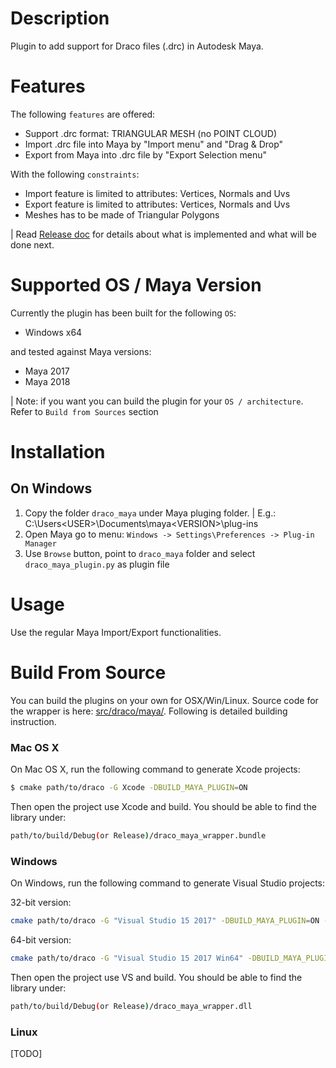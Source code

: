 # Description
Plugin to add support for Draco files (.drc) in Autodesk Maya.

# Features
The following `features` are offered:
* Support .drc format: TRIANGULAR MESH  (no POINT CLOUD)
* Import .drc file into Maya by "Import menu" and "Drag & Drop"
* Export from Maya into .drc file by "Export Selection menu"

With the following `constraints`:
* Import feature is limited to attributes: Vertices, Normals and Uvs
* Export feature is limited to attributes: Vertices, Normals and Uvs
* Meshes has to be made of Triangular Polygons

| Read [Release doc](./RELEASE.md) for details about what is implemented and what will be done next.

# Supported OS / Maya Version
Currently the plugin has been built for the following `OS`:
* Windows x64

and tested against Maya versions:
* Maya 2017
* Maya 2018

| Note: if you want you can build the plugin for your `OS / architecture`. Refer to `Build from Sources` section

# Installation
## On Windows
1. Copy the folder `draco_maya` under Maya pluging folder.
| E.g.: C:\Users\<USER>\Documents\maya\<VERSION>\plug-ins 
2. Open Maya go to menu:  `Windows -> Settings\Preferences -> Plug-in Manager`
3. Use `Browse` button, point to `draco_maya` folder and select `draco_maya_plugin.py` as plugin file

# Usage
Use the regular Maya Import/Export functionalities.

# Build From Source
You can build the plugins on your own for OSX/Win/Linux. Source code for the wrapper is here: [src/draco/maya/](../src/draco/maya). Following is detailed building instruction.

### Mac OS X
On Mac OS X, run the following command to generate Xcode projects:

~~~~~ bash
$ cmake path/to/draco -G Xcode -DBUILD_MAYA_PLUGIN=ON
~~~~~

Then open the project use Xcode and build.
You should be able to find the library under:

~~~~ bash
path/to/build/Debug(or Release)/draco_maya_wrapper.bundle
~~~~

### Windows
On Windows, run the following command to generate Visual Studio projects:

32-bit version:
~~~~~ bash
cmake path/to/draco -G "Visual Studio 15 2017" -DBUILD_MAYA_PLUGIN=ON -DBUILD_SHARED_LIBS=ON
~~~~~

64-bit version:
~~~~~ bash
cmake path/to/draco -G "Visual Studio 15 2017 Win64" -DBUILD_MAYA_PLUGIN=ON -DBUILD_SHARED_LIBS=ON
~~~~~

Then open the project use VS and build.
You should be able to find the library under:

~~~~ bash
path/to/build/Debug(or Release)/draco_maya_wrapper.dll
~~~~

### Linux
[TODO]

